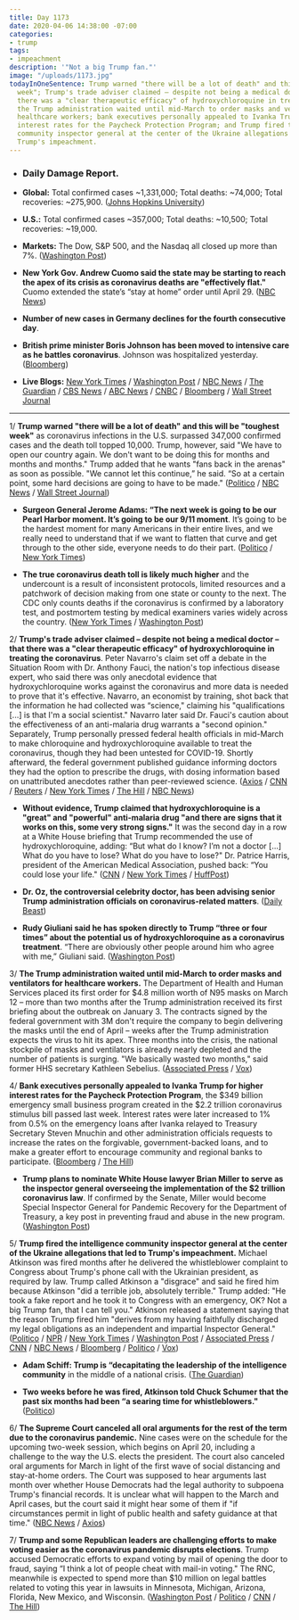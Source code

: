 ```yaml
---
title: Day 1173
date: 2020-04-06 14:38:00 -07:00
categories:
- trump
tags:
- impeachment
description: '"Not a big Trump fan."'
image: "/uploads/1173.jpg"
todayInOneSentence: Trump warned "there will be a lot of death" and this will be "toughest
  week"; Trump's trade adviser claimed – despite not being a medical doctor – that
  there was a "clear therapeutic efficacy" of hydroxychloroquine in treating the coronavirus;
  the Trump administration waited until mid-March to order masks and ventilators for
  healthcare workers; bank executives personally appealed to Ivanka Trump for higher
  interest rates for the Paycheck Protection Program; and Trump fired the intelligence
  community inspector general at the center of the Ukraine allegations that led to
  Trump's impeachment.
---
```


* ### Daily Damage Report.

* **Global:** Total confirmed cases \~1,331,000; Total deaths: \~74,000; Total recoveries: \~275,900. ([Johns Hopkins University](https://coronavirus.jhu.edu/map.html))

* **U.S.:** Total confirmed cases \~357,000; Total deaths: \~10,500; Total recoveries: \~19,000.

* **Markets:** The Dow, S&P 500, and the Nasdaq all closed up more than 7%. ([Washington Post](https://www.washingtonpost.com/business/2020/04/06/stocks-markets-today-economy-coronavirus/))

* **New York Gov. Andrew Cuomo said the state may be starting to reach the apex of its crisis as coronavirus deaths are "effectively flat."** Cuomo extended the state’s “stay at home” order until April 29. ([NBC News](https://www.nbcnews.com/news/us-news/new-york-coronavirus-deaths-effectively-flat-u-s-braces-peak-n1177626))

* **Number of new cases in Germany declines for the fourth consecutive day**.

* **British prime minister Boris Johnson has been moved to intensive care as he battles coronavirus**. Johnson was hospitalized yesterday. ([Bloomberg](https://www.bloomberg.com/news/articles/2020-04-06/hospitalized-johnson-triggers-questions-over-who-is-running-u-k?srnd=premium))

* **Live Blogs:** [New York Times](https://www.nytimes.com/2020/04/06/world/coronavirus-live-news-updates.html) / [Washington Post](https://www.washingtonpost.com/world/2020/04/06/coronavirus-latest-news/?hpid=hp_hp-banner-main_virus-ticker-115am%3Aprime-time%2Fpromo&itid=hp_hp-banner-main_virus-ticker-115am%3Aprime-time%2Fpromo) / [NBC News](https://www.nbcnews.com/health/health-news/live-blog/2020-04-06-coronavirus-news-n1177341) / [The Guardian](https://www.theguardian.com/us-news/live/2020/apr/06/coronavirus-us-live-trump-worst-week-america-us-election-news-latest-updates) / [CBS News](https://www.cbsnews.com/live-updates/coronavirus-pandemic-covid-19-latest-news-2020-04-06/) / [ABC News](https://abcnews.go.com/Politics/coronavirus-government-response-updates-white-house-warns-dire/story?id=69996826) / [CNBC](https://www.cnbc.com/2020/04/06/coronavirus-live-updates.html) / [Bloomberg](https://www.bloomberg.com/news/articles/2020-04-05/u-k-premier-in-hospital-hotspot-deaths-slowing-virus-update?srnd=premium&sref=MIBMEEoj) / [Wall Street Journal](https://www.wsj.com/livecoverage/coronavirus-2020-04-06?mod=article_inline&mod=hp_lead_pos7) 

---

1/ **Trump warned "there will be a lot of death" and this will be "toughest week"** as coronavirus infections in the U.S. surpassed 347,000 confirmed cases and
the death toll topped 10,000. Trump, however, said "We have to open our country again. We don't want to be doing this for months and months and months." Trump added that he wants "fans back in the arenas" as soon as possible. "We cannot let this continue,” he said. “So at a certain point, some hard decisions are going to have to be made." ([Politico](https://www.politico.com/news/2020/04/04/trump-predicts-toughest-week-coronavirus-164836) / [NBC News](https://www.nbcnews.com/news/us-news/donald-trump-warns-there-will-be-lot-death-u-s-n1177061) / [Wall Street Journal](https://www.wsj.com/articles/u-s-coronavirus-death-toll-nears-10-000-11586166530?mod=hp_lead_pos1))

* **Surgeon General Jerome Adams: “The next week is going to be our Pearl Harbor moment. It’s going to be our 9/11 moment**. It’s going to be the hardest moment for many Americans in their entire lives, and we really need to understand that if we want to flatten that curve and get through to the other side, everyone needs to do their part. ([Politico](https://www.politico.com/news/2020/04/05/white-house-trump-funding-states-coronavirus-165783) / [New York Times](https://www.nytimes.com/2020/04/05/us/coronavirus-aid-governors-pearl-harbor.html))

* **The true coronavirus death toll is likely much higher** and the undercount is a result of inconsistent protocols, limited resources and a patchwork of decision making from one state or county to the next. The CDC only counts deaths if the coronavirus is confirmed by a laboratory test, and postmortem testing by medical examiners varies widely across the country.     ([New York Times](https://www.nytimes.com/2020/04/05/us/coronavirus-deaths-undercount.html) / [Washington Post](https://www.washingtonpost.com/investigations/coronavirus-death-toll-americans-are-almost-certainly-dying-of-covid-19-but-being-left-out-of-the-official-count/2020/04/05/71d67982-747e-11ea-87da-77a8136c1a6d_story.html))

2/ **Trump's trade adviser claimed – despite not being a medical doctor – that there was a "clear therapeutic efficacy" of hydroxychloroquine in treating the coronavirus**. Peter Navarro's claim set off a debate in the Situation Room with Dr. Anthony Fauci, the nation's top infectious disease expert, who said there was only anecdotal evidence that hydroxychloroquine works against the coronavirus and more data is needed to prove that it's effective. Navarro, an economist by training, shot back that the information he had collected was “science," claiming his "qualifications \[...\] is that I'm a social scientist." Navarro later said Dr. Fauci's caution about the effectiveness of an anti-malaria drug warrants a "second opinion." Separately, Trump personally pressed federal health officials in mid-March to make chloroquine and hydroxychloroquine available to treat the coronavirus, though they had been untested for COVID-19. Shortly afterward, the federal government published guidance informing doctors they had the option to prescribe the drugs, with dosing information based on unattributed anecdotes rather than peer-reviewed science. ([Axios](https://www.axios.com/coronavirus-hydroxychloroquine-white-house-01306286-0bbc-4042-9bfe-890413c6220d.html) / [CNN](https://www.cnn.com/2020/04/05/politics/white-house-malaria-drug-hydroxychloroquine-disagreement/index.html) / [Reuters](https://www.reuters.com/article/us-health-coronavirus-usa-guidance-exclu-idUSKBN21M0R2) / [New York Times](https://www.nytimes.com/2020/04/03/us/politics/coronavirus-trump-medical-advisers.html) / [The Hill](https://thehill.com/policy/healthcare/public-global-health/491251-trump-pushed-health-officials-to-make-anti-malaria) / [NBC News](https://www.nbcnews.com/politics/donald-trump/top-trump-aid-says-fauci-s-caution-possible-coronavirus-treatment-n1177666))

* **Without evidence, Trump claimed that hydroxychloroquine is a "great" and "powerful" anti-malaria drug "and there are signs that it works on this, some very strong signs."** It was the second day in a row at a White House briefing that Trump recommended the use of hydroxychloroquine, adding: “But what do I know? I’m not a doctor \[...\] What do you have to lose? What do you have to lose?" Dr. Patrice Harris, president of the American Medical Association, pushed back: “You could lose your life." ([CNN](https://www.cnn.com/2020/04/05/politics/timeline-trump-promises-coronavirus/index.html) / [New York Times](https://www.nytimes.com/2020/04/05/us/politics/trump-hydroxychloroquine-coronavirus.html) / [HuffPost](https://www.huffpost.com/entry/ama-president-trump-hydroxychloroquine_n_5e8a9914c5b6e7d76c663197))

* **Dr. Oz, the controversial celebrity doctor, has been advising senior Trump administration officials on coronavirus-related matters**. ([Daily Beast](https://www.thedailybeast.com/trump-eyes-accused-quack-dr-oz-for-coronavirus-and-hydroxychloroquine-advice))

* **Rudy Giuliani said he has spoken directly to Trump “three or four times” about the potential us of hydroxychloroquine as a coronavirus treatment**. “There are obviously other people around him who agree with me,” Giuliani said. ([Washington Post](https://www.washingtonpost.com/politics/giuliani-a-familiar-voice-in-trumps-ear-promotes-experimental-coronavirus-treatments/2020/04/05/d4b3b56a-7438-11ea-85cb-8670579b863d_story.html))

3/ **The Trump administration waited until mid-March to order masks and ventilators for healthcare workers.** The Department of Health and Human Services placed its first order for $4.8 million worth of N95 masks on March 12 – more than two months after the Trump administration received its first briefing about the outbreak on January 3. The contracts signed by the federal government with 3M don't require the company to begin delivering the masks until the end of April – weeks after the Trump administration expects the virus to hit its apex. Three months into the crisis, the national stockpile of masks and ventilators is already nearly depleted and the number of patients is surging. "We basically wasted two months," said former HHS secretary Kathleen Sebelius. ([Associated Press](https://apnews.com/090600c299a8cf07f5b44d92534856bc) / [Vox](https://www.vox.com/2020/4/5/21208802/coronavirus-trump-ventilators-masks-march))

4/ **Bank executives personally appealed to Ivanka Trump for higher interest rates for the Paycheck Protection Program**, the $349 billion emergency small business program created in the $2.2 trillion coronavirus stimulus bill passed last week. Interest rates were later increased to 1% from 0.5% on the emergency loans after Ivanka relayed to Treasury Secretary Steven Mnuchin and other administration officials requests to increase the rates on the forgivable, government-backed loans, and to make a greater effort to encourage community and regional banks to participate. ([Bloomberg](https://www.bloomberg.com/news/articles/2020-04-03/banks-made-direct-appeal-to-ivanka-trump-over-sba-program?sref=MIBMEEoj) / [The Hill](https://thehill.com/homenews/administration/491109-bank-executives-sought-guidance-on-small-business-loan-program-from))

* **Trump plans to nominate White House lawyer Brian Miller to serve as the inspector general overseeing the implementation of the $2 trillion coronavirus law**. If confirmed by the Senate, Miller would become Special Inspector General for Pandemic Recovery for the Department of Treasury, a key post in preventing fraud and abuse in the new program. ([Washington Post](https://www.washingtonpost.com/business/2020/04/03/trump-coronavirus-inspector-general-brian-miller/))

5/ **Trump fired the intelligence community inspector general at the center of the Ukraine allegations that led to Trump's impeachment.** Michael Atkinson was fired months after he delivered the whistleblower complaint to Congress about Trump's phone call with the Ukrainian president, as required by law. Trump called Atkinson a "disgrace" and said he fired him because Atkinson "did a terrible job, absolutely terrible." Trump added: "He took a fake report and he took it to Congress with an emergency, OK? Not a big Trump fan, that I can tell you." Atkinson released a statement saying that the reason Trump fired him "derives from my having faithfully discharged my legal obligations as an independent and impartial Inspector General." ([Politico](https://www.politico.com/news/2020/04/05/atkinson-trump-fired-whistleblower-complaint-167371) / [NPR](https://www.npr.org/2020/04/03/827195027/president-trump-fires-intelligence-community-inspector-general-michael-atkinson) / [New York Times](https://www.nytimes.com/2020/04/03/us/trump-inspector-general-intelligence-fired.html) / [Washington Post](https://www.washingtonpost.com/national-security/trump-says-he-will-fire-intelligence-watchdog-at-center-of-ukraine-allegations-that-led-to-impeachment/2020/04/03/d0b873d4-761c-11ea-87da-77a8136c1a6d_story.html) / [Associated Press](https://apnews.com/57def4c165e6f2ea1d4bf1b0091e4101) / [CNN](https://www.cnn.com/2020/04/03/politics/trump-fires-inspector-general-michael-atkinson/index.html) / [NBC News](https://www.nbcnews.com/politics/national-security/trump-firing-inspector-general-who-flagged-ukraine-whistleblower-complaint-n1176576) / [Bloomberg](https://www.bloomberg.com/news/articles/2020-04-04/trump-fires-watchdog-who-raised-alarm-about-whistle-blower) / [Politico](https://www.politico.com/amp/news/2020/04/03/trump-fires-intelligence-community-inspector-general-164287) / [Vox](https://www.vox.com/policy-and-politics/2020/4/4/21207988/trump-intelligence-inspector-general-atkinson-ukraine-impeachment))

* **Adam Schiff: Trump is “decapitating the leadership of the intelligence community** in the middle of a national crisis. ([The Guardian](https://www.theguardian.com/us-news/2020/apr/04/donald-trump-decapitating-intelligence-leadership-coronavirus-crisis-senior-democrat))

* **Two weeks before he was fired, Atkinson told Chuck Schumer that the past six months had been “a searing time for whistleblowers."** ([Politico](https://www.politico.com/news/2020/04/04/ousted-intel-watchdog-private-letter-to-chuck-schumer-164995))

6/ **The Supreme Court canceled all oral arguments for the rest of the term due to the coronavirus pandemic.** Nine cases were on the schedule for the upcoming two-week session, which begins on April 20, including a challenge to the way the U.S. elects the president. The court also canceled oral arguments for March in light of the first wave of social distancing and stay-at-home orders. The Court was supposed to hear arguments last month over whether House Democrats had the legal authority to subpoena Trump's financial records. It is unclear what will happen to the March and April cases, but the court said it might hear some of them if "if circumstances permit in light of public health and safety guidance at that time." ([NBC News](https://www.nbcnews.com/politics/politics-news/supreme-court-cancels-oral-arguments-rest-term-n1176351) / [Axios](https://www.axios.com/trump-tax-returns-supreme-court-coronavirus-6f2f2791-8e6d-42af-95fc-964881a7b45f.html))

7/ **Trump and some Republican leaders are challenging efforts to make voting easier as the coronavirus pandemic disrupts elections**. Trump accused Democratic efforts to expand voting by mail of opening the door to fraud, saying “I think a lot of people cheat with mail-in voting." The RNC, meanwhile is expected to spend more than $10 million on legal battles related to voting this year in lawsuits in Minnesota, Michigan, Arizona, Florida, New Mexico, and Wisconsin. ([Washington Post](https://www.washingtonpost.com/politics/trump-gop-challenge-efforts-to-make-voting-easier-amid-coronavirus-pandemic/2020/04/04/61f889fe-75bb-11ea-87da-77a8136c1a6d_story.html) / [Politico](https://www.politico.com/news/2020/04/03/trump-2020-election-legal-battle-coronavirus-162152) / [CNN](https://www.cnn.com/2020/04/03/politics/vote-by-mail-coronavirus/) / [The Hill](https://thehill.com/homenews/administration/491126-trump-says-he-opposes-mail-in-voting-for-november))